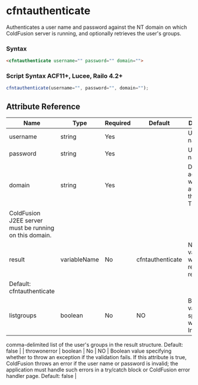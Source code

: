 # cfntauthenticate

Authenticates a user name and password against the
 NT domain on which ColdFusion server is running,
 and optionally retrieves the user's groups.

### Syntax

```html
<cfntauthenticate username="" password="" domain="">
```

### Script Syntax ACF11+, Lucee, Railo 4.2+

```javascript
cfntauthenticate(username="", password="", domain="");
```

## Attribute Reference

| Name | Type | Required | Default | Description |
| --- | --- | --- | --- | --- |
| username | string | Yes |  | User's login name. |
| password | string | Yes |  | User's login name. |
| domain | string | Yes |  | Domain against which to authenticate the user. The
 ColdFusion J2EE server must be running on this domain. |
| result | variableName | No | cfntauthenticate | Name of the variable in which to return the results.
 Default: cfntauthenticate |
| listgroups | boolean | No | NO | Boolean value specifying whether to Include a
 comma-delimited list of the user's groups in the
 result structure.
 Default: false |
| throwonerror | boolean | No | NO | Boolean value specifying whether to throw an
 exception if the validation fails. If this attribute is true,
 ColdFusion throws an error if the user name or password is
 invalid; the application must handle such errors in a
 try/catch block or ColdFusion error handler page.
 Default: false |
